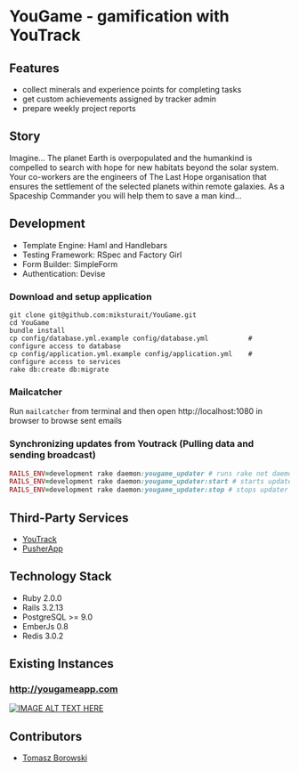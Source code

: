 YouGame - gamification with YouTrack
====================================

## Features

* collect minerals and experience points for completing tasks
* get custom achievements assigned by tracker admin
* prepare weekly project reports

## Story

Imagine… The planet Earth is overpopulated and the humankind is compelled to search with hope for new habitats beyond
the solar system. Your co-workers are the engineers of The Last Hope organisation that ensures the settlement of the
selected planets within remote galaxies. As a Spaceship Commander you will help them to save a man kind…

## Development

* Template Engine: Haml and Handlebars
* Testing Framework: RSpec and Factory Girl
* Form Builder: SimpleForm
* Authentication: Devise

### Download and setup application

    git clone git@github.com:miksturait/YouGame.git
    cd YouGame
    bundle install
    cp config/database.yml.example config/database.yml          # configure access to database
    cp config/application.yml.example config/application.yml    # configure access to services
    rake db:create db:migrate

### Mailcatcher

Run ```mailcatcher``` from terminal and then open http://localhost:1080 in browser to browse sent emails

### Synchronizing updates from Youtrack (Pulling data and sending broadcast)

```ruby
RAILS_ENV=development rake daemon:yougame_updater # runs rake not daemonized
RAILS_ENV=development rake daemon:yougame_updater:start # starts updater daemon
RAILS_ENV=development rake daemon:yougame_updater:stop # stops updater daemon
```

## Third-Party Services

* [YouTrack](http://www.jetbrains.com/youtrack/)
* [PusherApp](https://www.pusherapp.com)

## Technology Stack

* Ruby 2.0.0
* Rails 3.2.13
* PostgreSQL  >= 9.0
* EmberJs 0.8
* Redis 3.0.2

## Existing Instances

### http://yougameapp.com

[![IMAGE ALT TEXT HERE](http://img.youtube.com/vi/ri7XwoxBkp8/0.jpg)](http://www.youtube.com/watch?v=ri7XwoxBkp8)

## Contributors

* [Tomasz Borowski](http://tbprojects.pl)
